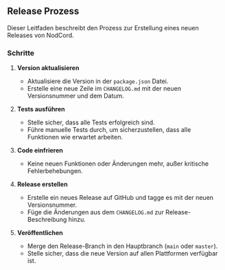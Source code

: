 ## Release Prozess

Dieser Leitfaden beschreibt den Prozess zur Erstellung eines neuen Releases von NodCord.

### Schritte

1. **Version aktualisieren**

   - Aktualisiere die Version in der `package.json` Datei.
   - Erstelle eine neue Zeile im `CHANGELOG.md` mit der neuen Versionsnummer und dem Datum.

2. **Tests ausführen**

   - Stelle sicher, dass alle Tests erfolgreich sind.
   - Führe manuelle Tests durch, um sicherzustellen, dass alle Funktionen wie erwartet arbeiten.

3. **Code einfrieren**

   - Keine neuen Funktionen oder Änderungen mehr, außer kritische Fehlerbehebungen.

4. **Release erstellen**

   - Erstelle ein neues Release auf GitHub und tagge es mit der neuen Versionsnummer.
   - Füge die Änderungen aus dem `CHANGELOG.md` zur Release-Beschreibung hinzu.

5. **Veröffentlichen**
   - Merge den Release-Branch in den Hauptbranch (`main` oder `master`).
   - Stelle sicher, dass die neue Version auf allen Plattformen verfügbar ist.
